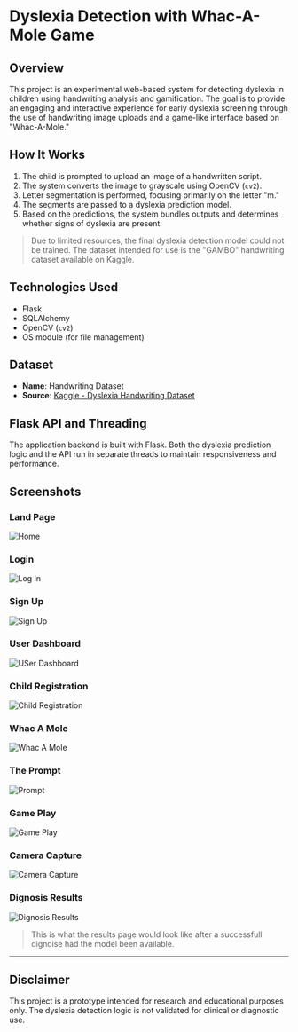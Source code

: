 # Dyslexia Detection with Whac-A-Mole Game

## Overview
This project is an experimental web-based system for detecting dyslexia in children using handwriting analysis and gamification. The goal is to provide an engaging and interactive experience for early dyslexia screening through the use of handwriting image uploads and a game-like interface based on "Whac-A-Mole."

## How It Works
1. The child is prompted to upload an image of a handwritten script.
2. The system converts the image to grayscale using OpenCV (`cv2`).
3. Letter segmentation is performed, focusing primarily on the letter "m."
4. The segments are passed to a dyslexia prediction model.
5. Based on the predictions, the system bundles outputs and determines whether signs of dyslexia are present.

> Due to limited resources, the final dyslexia detection model could not be trained. The dataset intended for use is the "GAMBO" handwriting dataset available on Kaggle.

## Technologies Used
- Flask
- SQLAlchemy
- OpenCV (`cv2`)
- OS module (for file management)

## Dataset
- **Name**: Handwriting Dataset
- **Source**: [Kaggle - Dyslexia Handwriting Dataset](https://www.kaggle.com/datasets/drizasazanitaisa/dyslexia-handwriting-dataset)

## Flask API and Threading
The application backend is built with Flask. Both the dyslexia prediction logic and the API run in separate threads to maintain responsiveness and performance.


## Screenshots
### Land Page
![Home](./assets/screenshots/home.png)

###  Login
![Log In](./assets/screenshots/login.png)

### Sign Up
![Sign Up](./assets/screenshots/signup.png)

### User Dashboard
![USer Dashboard](./assets/screenshots/userdashboard.png)

### Child Registration
![Child Registration](./assets/screenshots/childregistration.png)

### Whac A Mole
![Whac A Mole](./assets/screenshots/whac-a-mole.png)

### The Prompt
![Prompt](./assets/screenshots/prompt.png)

### Game Play
![Game Play](./assets/screenshots/gameplay.png)

### Camera Capture
![Camera Capture](./assets/screenshots/cameracapture.png)

### Dignosis Results
![Dignosis Results](./assets/screenshots/dignosisresults.png)
> This is what the results page would look like after a successfull dignoise had the model been available.
---
## Disclaimer
This project is a prototype intended for research and educational purposes only. The dyslexia detection logic is not validated for clinical or diagnostic use.
